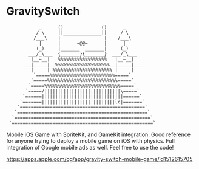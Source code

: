 # GravitySwitch
```
            _      ()              ()      _
           / \     ||______________||     / \
          /___\    |                |    /___\
            |      |      ~@@~      |      |
           (_)     |_______  _______|     (_)
        ___/_\___  {_______}{_______}  ___/_\___
         |__~__|   %%%%%%%%%%%%%%%%%%   |__~__|
      ___|_____|__%%%%%%%%%%%%%%%%%%%%__|_____|___
         |     | %%%%%%%%%%%%%%%%%%%%%% |     |
          `=====%%%%%%%%%%%%%%%%%%%%%%%%=====`
         `=====%%%%%%%%%%%%%%%%%%%%%%%%%%=====`
        `=====%%%%%%%%%%%%%%%%%%%%%%%%%%%%=====`
       `=====/||||||||||||||||||||||||||||\=====`
      `======||||||||||||||||||||||||||||||======`
     `=======|||||||||||||||||||||||||||lc|=======`
    `==============================================`
   `================================================`
  `==================================================`
 `====================================================`
```

Mobile iOS Game with SpriteKit, and GameKit integration. Good reference for anyone trying to deploy a mobile game on iOS with physics. Full integration of Google mobile ads as well. Feel free to use the code!

https://apps.apple.com/cg/app/gravity-switch-mobile-game/id1512615705
